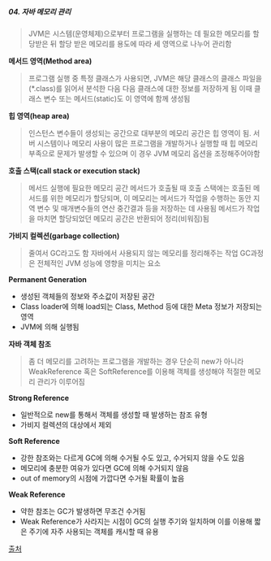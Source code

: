##### 04. 자바 메모리 관리
> JVM은 시스템(운영체제)으로부터 프로그램을 실행하는 데 필요한 메모리를 할당받은 뒤 할당 받은 메모리를 용도에 따라 세 영역으로 나누어 관리함

**메서드 영역(Method area)**
> 프로그램 실행 중 특정 클래스가 사용되면, JVM은 해당 클래스의 클래스 파일을(*.class)를 읽어서 분석한 다음 다음 클래스에 대한 정보를 저장하게 됨
> 이때 클래스 변수 또는 메서드(static)도 이 영역에 함께 생성됨

**힙 영역(heap area)**
> 인스턴스 변수들이 생성되는 공간으로 대부분의 메모리 공간은 힙 영역이 됨.
> 서버 시스템이나 메모리 사용이 많은 프로그램을 개발하거나 실행할 때 힙 메모리 부족으로 문제가 발생할 수 있으며 이 경우 JVM 메모리 옵션을 조정해주어야함

**호출 스택(call stack or execution stack)**
> 메서드 실행에 필요한 메모리 공간
> 메서드가 호출될 때 호출 스택에는 호출된 메서드를 위한 메모리가 할당되며, 이 메모리는 메서드가 작업을 수행하는 동안 지역 변수 및 매개변수들의 연산 중간결과 등을 저장하는 데 사용됨
> 메서드가 작업을 마치면 할당되었던 메모리 공간은 반환되어 정리(비워짐)됨

**가비지 컬렉션(garbage collection)**
> 줄여서 GC라고도 함
> 자바에서 사용되지 않는 메모리를 정리해주는 작업
> GC과정은 전체적인 JVM 성능에 영향을 미치는 요소

 **Permanent Generation**
 
 - 생성된 객체들의 정보와 주소값이 저장된 공간
 - Class loader에 의해 load되는 Class, Method 등에 대한 Meta 정보가 저장되는 영역
 - JVM에 의해 실행됨

**자바 객체 참조**
> 좀 더 메모리를 고려하는 프로그램을 개발하는 경우 단순히 new가 아니라 WeakReference 혹은 SoftReference를 이용해 객체를 생성해야 적절한 메모리 관리가 이루어짐

**Strong Reference**
+ 일반적으로 new를 통해서 객체를 생성할 때 발생하는 참조 유형
+ 가비지 컬렉션의 대상에서 제외

**Soft Reference**
+ 강한 참조와는 다르게 GC에 의해 수거될 수도 있고, 수거되지 않을 수도 있음
+ 메모리에 충분한 여유가 있다면 GC에 의해 수거되지 않음
+ out of memory의 시점에 가깝다면 수거될 확률이 높음

**Weak Reference**
+ 약한 참조는 GC가 발생하면 무조건 수거됨
+ Weak Reference가 사라지는 시점이 GC의 실행 주기와 일치하며 이를 이용해 짧은 주기에 자주 사용되는 객체를 캐시할 때 유용

[출처](https://dinfree.com/lecture/language/112_java_1.html)
